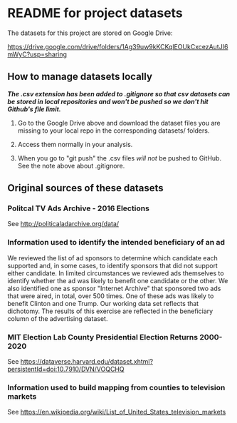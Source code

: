 # README for project datasets

The datasets for this project are stored on Google Drive:  

<https://drive.google.com/drive/folders/1Ag39uw9kKCKqlEOUkCxcezAutJI6mWyC?usp=sharing>

## How to manage datasets locally

***The .csv extension has been added to .gitignore so that csv datasets can be stored in local repositories and won't be pushed so we don't hit Github's file limit.***

1. Go to the Google Drive above and download the dataset files you are missing to your local repo in the corresponding datasets/ folders.

2. Access them normally in your analysis.

3. When you go to "git push" the .csv files *will not* be pushed to GitHub. See the note above about .gitignore.

## Original sources of these datasets

### Politcal TV Ads Archive - 2016 Elections

See <http://politicaladarchive.org/data/>

### Information used to identify the intended beneficiary of an ad

We reviewed the list of ad sponsors to determine which candidate each supported and, in some cases,
to identify sponsors that did not support either candidate.  In limited circumstances we reviewed
ads themselves to identify whether the ad was likely to benefit one candidate or the other.  We also
identified one as sponsor "Internet Archive" that sponsored two ads that were aired, in total, over
500 times.  One of these ads was likely to benefit Clinton and one Trump.  Our working data set
reflects that dichotomy.  The results of this exercise are reflected in the beneficiary column of the
advertising dataset.

### MIT Election Lab County Presidential Election Returns 2000-2020

See <https://dataverse.harvard.edu/dataset.xhtml?persistentId=doi:10.7910/DVN/VOQCHQ>

### Information used to build mapping from counties to television markets

See <https://en.wikipedia.org/wiki/List_of_United_States_television_markets>
